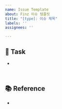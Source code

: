 ```yaml
---
name: Issue Template
about: Finz 이슈 템플릿
title: "[type]: 이슈 제목"
labels: ''
assignees: ''

---
```


## 📌 Task
-
<br>

## 📚 Reference
-
